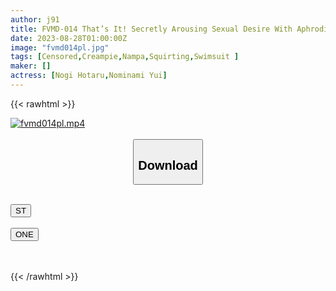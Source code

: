 ```yaml
---
author: j91
title: FVMD-014 That’s It! Secretly Arousing Sexual Desire With Aphrodisiac ◆ Summer Vacation Paripi JD Challenges In A Bikini Slippery Oil Massage! No, I’m Getting An Erection… Caressing The Convex Beach And Clitoris With A Shocking Electric Massage Machine, Crab Crotch Incontinence Iki Tide Bush! ~ Emma Edition ~
date: 2023-08-28T01:00:00Z
image: "fvmd014pl.jpg"
tags: [Censored,Creampie,Nampa,Squirting,Swimsuit ]
maker: []
actress: [Nogi Hotaru,Nominami Yui]
---
```



{{< rawhtml >}}

<div class="video" data-videoid="7qkq1Mg4wLfAzdA">
    <a href="javascript:;">
        <img src="https://my.j91.asia/posts/fvmd014pl/fvmd014pl.jpg" width="WIDTH" height="HEIGHT" alt="fvmd014pl.mp4" loading="lazy">
    </a>
</div>

<script type="text/javascript" src="https://j91.asia/asset/on-demand-st.js"></script>

<br>
  <link rel="stylesheet" href="https://j91.asia/asset/bs5.css">
  
  <center>
  <button class="btn btn-primary" type="button" data-bs-toggle="collapse" data-bs-target=".multi-collapse" aria-expanded="false" aria-controls="multiCollapseExample1 multiCollapseExample2"><h2>Download</h2></button></center>
</p>
<div class="row">
  <div class="col">
    <div class="collapse multi-collapse" id="multiCollapseExample1">
      <div class="card card-body">
	      	      <br>
<div class="buttons">  
<a href="https://streamtape.to/v/7qkq1Mg4wLfAzdA"><button class="btn-hover color-3"><i class="fa fa-download"></i> ST</button></a></div>
    </div>
  </div>
</div>
  <div class="col">
    <div class="collapse multi-collapse" id="multiCollapseExample2">
      <div class="card card-body">
	      <br>
<div class="buttons">
    <a href="https://oneupload.to/l1scdcug7l7m"><button class="btn-hover color-9"><i class="fa fa-download"></i> ONE</button></a></div>
<br><br>
      </div>
    </div>
  </div>
</div>

{{< /rawhtml >}}
